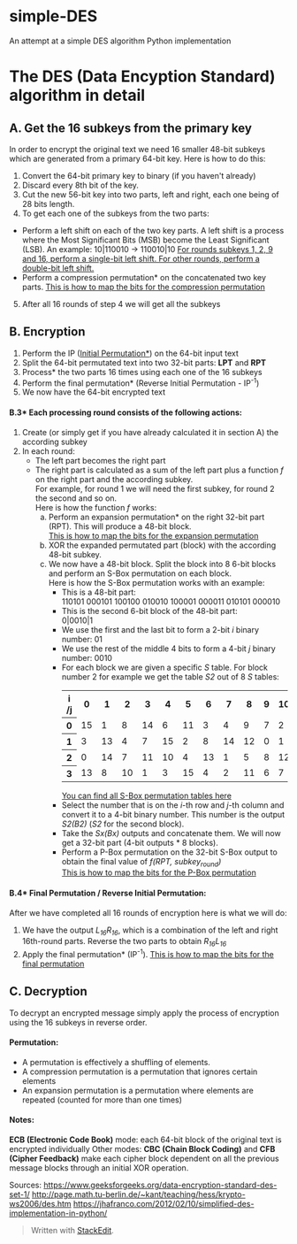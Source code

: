 # simple-DES
An attempt at a simple DES algorithm Python implementation

# The DES (Data Encyption Standard) algorithm in detail
## A. Get the 16 subkeys from the primary key
In order to encrypt the original text we need 16 smaller 48-bit subkeys which are generated from a primary 64-bit key.
Here is how to do this:
1. Convert the 64-bit primary key to binary (if you haven't already)
2. Discard every 8th bit of the key.
3. Cut the new 56-bit key into two parts, left and right, each one being of 28 bits length.
4. To get each one of the subkeys from the two parts:
- Perform a left shift on each of the two key parts. A left shift is a process where the Most Significant Bits (MSB) become the Least Significant (LSB).
An example:
10|110010 -> 110010|10
[For rounds subkeys 1, 2, 9 and 16, perform a single-bit left shift.
For other rounds, perform a double-bit left shift.](https://media.geeksforgeeks.org/wp-content/uploads/666-2.png)
- Perform a compression permutation* on the concatenated two key parts.
[This is how to map the bits for the compression permutation](https://media.geeksforgeeks.org/wp-content/uploads/777.png)
5. After all 16 rounds of step 4 we will get all the subkeys

## B. Encryption
1. Perform the IP ([Initial Permutation*](https://media.geeksforgeeks.org/wp-content/uploads/444-3.png)) on the 64-bit input text
2. Split the 64-bit permutated text into two 32-bit parts: **LPT** and **RPT**
3. Process* the two parts 16 times using each one of the 16 subkeys
4. Perform the final permutation* (Reverse Initial Permutation - IP<sup>-1</sup>)
5. We now have the 64-bit encrypted text 

#### B.3* Each processing round consists of the following actions:
<ol>
<li>Create (or simply get if you have already calculated it in section A) the according subkey</li>
<li>
In each round:
<ul>
<li>The left part becomes the right part</li>
<li>The right part is calculated as a sum of the left part plus a function <i>f</i> on the right part and the according subkey. <br>
For example, for round 1 we will need the first subkey, for round 2 the second and so on. <br>
Here is how the function <i>f</i> works:
<ol type='a'>
<li>Perform an expansion permutation* on the right 32-bit part (RPT). This will produce a 48-bit block. <br>
<a href="https://www.tutorialspoint.com/cryptography/images/des_specification.jpg">This is how to map the bits for the expansion permutation</a>
</li>
<li>XOR the expanded permutated part (block) with the according 48-bit subkey.</li>
<li>We now have a 48-bit block. Split the block into 8 6-bit blocks and perform an S-Box permutation on each block. <br>
Here  is how the S-Box permutation works with an example:
<ul>
<li>This is a 48-bit part:<br>
110101 000101 100100 010010 100001 000011 010101 000010</li>
<li>This is the second 6-bit block of the 48-bit part:<br>
0|0010|1 <br></li>
<li>We use the first and the last bit to form a 2-bit <i>i</i> binary number: 01</li>
<li>We use the rest of the middle 4 bits to form a 4-bit <i>j</i> binary number: 0010</li>
<li>For each block we are given a specific <i>S</i> table. For block number 2 for example we get the table <i>S2</i> out of 8 <i>S</i> tables:
<table>
<tr>
<th>i /j</th>
<th>0</th>
<th>1</th>
<th>2</th>
<th>3</th>
<th>4</th>
<th>5</th>
<th>6</th>
<th>7</th>
<th>8</th>
<th>9</th>
<th>10</th>
<th>11</th>
<th>12</th>
<th>13</th>
<th>14</th>
<th>15</th>
</tr>
<tr>
<th>0</th>
<td>15</td>
<td>1</td>
<td>8</td>
<td>14</td>
<td>6</td>
<td>11</td>
<td>3</td>
<td>4</td>
<td>9</td>
<td>7</td>
<td>2</td>
<td>13</td>
<td>12</td>
<td>0</td>
<td>5</td>
<td>10</td>
</tr>
<tr>
<th>1</th>
<td>3</td>
<td>13</td>
<td>4</td>
<td>7</td>
<td>15</td>
<td>2</td>
<td>8</td>
<td>14</td>
<td>12</td>
<td>0</td>
<td>1</td>
<td>10</td>
<td>6</td>
<td>9</td>
<td>11</td>
<td>5</td>
</tr>
<tr>
<th>2</th>
<td>0</td>
<td>14</td>
<td>7</td>
<td>11</td>
<td>10</td>
<td>4</td>
<td>13</td>
<td>1</td>
<td>5</td>
<td>8</td>
<td>12</td>
<td>6</td>
<td>9</td>
<td>3</td>
<td>2</td>
<td>15</td>
</tr>
<tr>
<th>3</th>
<td>13</td>
<td>8</td>
<td>10</td>
<td>1</td>
<td>3</td>
<td>15</td>
<td>4</td>
<td>2</td>
<td>11</td>
<td>6</td>
<td>7</td>
<td>12</td>
<td>0</td>
<td>5</td>
<td>14</td>
<td>9</td>
</tr>
</table>
<a href="https://upload.wikimedia.org/wikipedia/commons/4/44/DES_S-box.jpg">You can find all S-Box permutation tables here</a></li>
<li>Select the number that is on the <i>i</i>-th row and <i>j</i>-th column and convert it to a 4-bit binary number. This number is the output <i>S2(B2)</i> (<i>S2</i> for the second block). <br>
</li>
<li>Take the <i>Sx(Bx)</i> outputs and concatenate them. We will now get a 32-bit part (4-bit outputs * 8 blocks). </li>
<li>Perform a P-Box permutation on the 32-bit S-Box output to obtain the final value of <i>f(RPT, subkey<sub>round</sub>)</i> <br>
<a href="https://image3.slideserve.com/5813050/p-box-l.jpg">This is how to map the bits for the P-Box permutation</a>
</li>
</ul>
</li>
</ol>
</li>
</ul>
</li>
</ol>

#### B.4* Final Permutation / Reverse Initial Permutation:
After we have completed all 16 rounds of encryption here is what we will do:
1. We have the output *L<sub>16</sub>R<sub>16</sub>*, which is a combination of the left and right 16th-round parts.
Reverse the two parts to obtain *R<sub>16</sub>L<sub>16</sub>*
2. Apply the final permutation* (IP<sup>-1</sup>).
[This is how to map the bits for the final permutation](https://www.researchgate.net/profile/Professor_Fahim_Akhter/publication/270680867/figure/tbl2/AS:642486745714688@1530192185514/nverse-Initial-Permutation-IP-1-13.png)

## C. Decryption
To decrypt an encrypted message simply apply the process of encryption using the 16 subkeys in reverse order.

#### Permutation:
- A permutation is effectively a shuffling of elements. 
- A compression permutation is a permutation that ignores certain elements
- An expansion permutation is a permutation where elements are repeated (counted for more than one times)

#### Notes:
**ECB (Electronic Code Book)** mode: each 64-bit block of the original text is encrypted individually
Other modes: **CBC (Chain Block Coding)** and **CFB (Cipher Feedback)** make each cipher block dependent on all the previous message blocks through an initial XOR operation.

Sources:
https://www.geeksforgeeks.org/data-encryption-standard-des-set-1/
http://page.math.tu-berlin.de/~kant/teaching/hess/krypto-ws2006/des.htm
https://jhafranco.com/2012/02/10/simplified-des-implementation-in-python/

> Written with [StackEdit](https://stackedit.io/).
